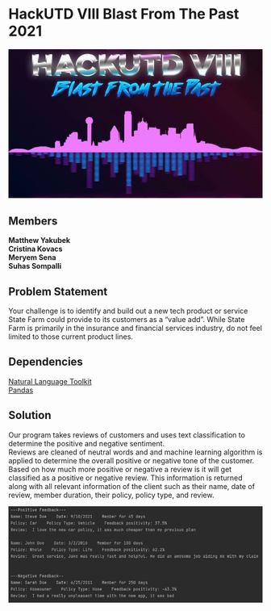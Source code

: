 # HackUTD VIII Blast From The Past 2021
![](https://github.com/Myakubek/HackUTD-2021/blob/main/HackUTD.jpg)

## Members
**Matthew Yakubek  
Cristina Kovacs  
Meryem Sena  
Suhas Sompalli**

## Problem Statement
Your challenge is to identify and build out a new tech product or service State Farm could provide to its customers as a “value add”.  While State Farm is primarily in the insurance and financial services industry, do not feel limited to those current product lines.  

## Dependencies
[Natural Language Toolkit](https://www.nltk.org/)  
[Pandas](https://pandas.pydata.org/)

## Solution
Our program takes reviews of customers and uses text classification to determine the positive and negative sentiment.  
Reviews are cleaned of neutral words and and machine learning algorithm is applied to determine the overall positive or negative tone of the customer. Based on how much more positive or negative a review is it will get classified as a positive or negative review. This information is returned along with all relevant information of the client such as their name, date of review, member duration, their policy, policy type, and review.

![](https://github.com/Myakubek/HackUTD-2021/blob/main/Output.PNG)
